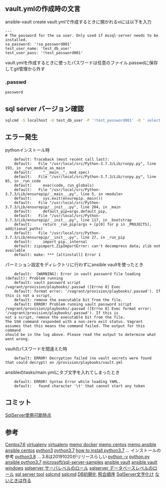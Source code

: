 ## vault.ymlの作成時の文言

ansible-vault create vault.ymlで作成するときに開かれるviには以下を入力

```
---
# The password for the sa user. Only used if mssql-server needs to be installed.
sa_password: '!sa_password001'
test_user_name: 'test_db_user'
test_user_pass: '!test_password001'
```

vault.ymlを作成するときに使ったパスワードは任意のファイル.passwdに保存してgit管理から外す

### .passwd

```
password
```

## sql server バージョン確認

```bash
sqlcmd -S localhost -U test_db_user -P '!test_password001' -Q ' select @@version, @@language'
```



## エラー発生

pythonインストール時

```
    default: Traceback (most recent call last):
    default:   File "/usr/local/src/Python-3.7.3/Lib/runpy.py", line 193, in _run_module_as_main
    default:     "__main__", mod_spec)
    default:   File "/usr/local/src/Python-3.7.3/Lib/runpy.py", line 85, in _run_code
    default:     exec(code, run_globals)
    default:   File "/usr/local/src/Python-3.7.3/Lib/ensurepip/__main__.py", line 5, in <module>
    default:     sys.exit(ensurepip._main())
    default:   File "/usr/local/src/Python-3.7.3/Lib/ensurepip/__init__.py", line 204, in _main
    default:     default_pip=args.default_pip,
    default:   File "/usr/local/src/Python-3.7.3/Lib/ensurepip/__init__.py", line 117, in _bootstrap
    default:     return _run_pip(args + [p[0] for p in _PROJECTS], additional_paths)
    default:   File "/usr/local/src/Python-3.7.3/Lib/ensurepip/__init__.py", line 27, in _run_pip
    default:     import pip._internal
    default: zipimport.ZipImportError: can't decompress data; zlib not available
    default: make: *** [altinstall] Error 1
```

パーミション設定をディレクトリに行わずにansible vaultを使ったとき

```
    default:  [WARNING]: Error in vault password file loading (default): Problem running
    default: vault password script /vagrant/provision/playbooks/.passwd ([Errno 8] Exec
    default: format error: '/vagrant/provision/playbooks/.passwd'). If this is not a script,
    default: remove the executable bit from the file.
    default: ERROR! Problem running vault password script /vagrant/provision/playbooks/.passwd ([Errno 8] Exec format error: '/vagrant/provision/playbooks/.passwd'). If this is
not a script, remove the executable bit from the file.
The SSH command responded with a non-zero exit status. Vagrant
assumes that this means the command failed. The output for this command
should be in the log above. Please read the output to determine what
went wrong.
```

vaultのパスワードを間違えた時

```
    default: ERROR! Decryption failed (no vault secrets were found that could decrypt) on /provision/playbooks/vault.yml
```

ansibleのtasks/main.ymlにタブ文字を入れてしまったとき

```
    default: ERROR! Syntax Error while loading YAML.
    default:   found character '\t' that cannot start any token
```

## コミット


[SqlServer使用可能時点](https://github.com/hibohiboo/develop/tree/9d899071d448fcf3af7baf07aed88ebca9f271c7/tutorial/lesson/dotnet/dotnetcore22) 


## 参考

[Centos7.6](https://www.rem-system.com/centos76-install/)
[virtualenv](https://docs.python.org/ja/3/library/venv.html)
[virtualenv](https://mycodingjp.blogspot.com/2018/12/python-venv-virtualenv.html)
[memo docker](https://qiita.com/hibohiboo/items/00f8c5e172d00c15a269)
[memo centos](https://qiita.com/hibohiboo/items/0768b594cb55346faccf)
[memo ansible](https://qiita.com/hibohiboo/items/04edd4748db266f717b2)
[ansible centos](https://ytooyama.hatenadiary.jp/entry/2017/04/19/223514)
[python3](https://weblabo.oscasierra.net/python3-centos7-yum-install/)
[python3.7](https://narito.ninja/blog/detail/20/)
[how to install python3.7](https://tecadmin.net/install-python-3-7-on-centos/) ... インストールの参考
[python3.8](https://qiita.com/ksato9700/items/3846e8db573a07c71c33) ... 3.8は20191020がリリースらしい
[python -v](https://ja.stackoverflow.com/questions/41096/python-v%E3%82%92%E5%AE%9F%E8%A1%8C%E3%81%97%E3%81%9F%E6%99%82%E3%81%AE%E3%82%A8%E3%83%A9%E3%83%BC%E3%81%A3%E3%81%BD%E3%81%84%E6%A8%99%E6%BA%96%E5%87%BA%E5%8A%9B%E3%81%AB%E3%81%A4%E3%81%84%E3%81%A6)
[python.py](https://qiita.com/hirohiro77/items/377dfc0a264acb3db222)
[ansible python3.7](https://dev.classmethod.jp/server-side/python/ansible-python3/)
[microsoft/sql-server-samples](https://github.com/microsoft/sql-server-samples/tree/master/samples/features/high%20availability/Linux/Ansible%20Playbook)
[ansible vault](http://jimaoka.hatenablog.jp/entry/ansible-vault)
[ansible vault windows](https://mseeeen.msen.jp/vagrant-ansible-local-provisioner-with-vault-password/)
[sqlserver サーバレベルのロール](https://docs.microsoft.com/ja-jp/sql/relational-databases/security/authentication-access/server-level-roles?view=sql-server-2017)
[sqlserver データベースレベルのロール](https://docs.microsoft.com/ja-jp/sql/relational-databases/security/authentication-access/database-level-roles?view=sql-server-2017)
[sql server tool](https://docs.microsoft.com/ja-jp/sql/linux/quickstart-install-connect-red-hat?view=sql-server-2017)
[sqlcmd](https://docs.microsoft.com/ja-jp/sql/tools/sqlcmd-utility?view=sql-server-2017)
[sqlcmd](https://qiita.com/zaburo/items/6edf7c05c5d4f5e039eb)
[DB初期化](https://sakapon.wordpress.com/2010/07/13/sqlserverscript/)
[照合順序](https://www.ksakae1216.com/entry/2017/05/18/063000)
[SqlServer文字化け](https://kitigai.hatenablog.com/entry/2018/05/27/010440)
[ないときは作る](http://fla-moo.blogspot.com/2013/05/sqlserversqlite.html)